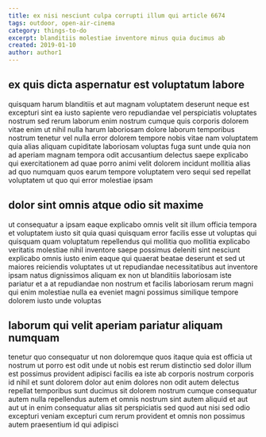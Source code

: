 ```yaml
---
title: ex nisi nesciunt culpa corrupti illum qui article 6674
tags: outdoor, open-air-cinema
category: things-to-do
excerpt: blanditiis molestiae inventore minus quia ducimus ab
created: 2019-01-10
author: author1
---
```


## ex quis dicta aspernatur est voluptatum labore

quisquam harum blanditiis et aut magnam voluptatem deserunt neque est excepturi sint ea iusto sapiente vero repudiandae vel perspiciatis voluptates nostrum sed rerum laborum enim nostrum cumque quis corporis dolorem vitae enim ut nihil nulla harum laboriosam dolore laborum temporibus nostrum tenetur vel nulla error dolorem tempore nobis vitae nam voluptatem quia alias aliquam cupiditate laboriosam voluptas fuga sunt unde quia non ad aperiam magnam tempora odit accusantium delectus saepe explicabo qui exercitationem ad quae porro animi velit dolorem incidunt mollitia alias ad quo numquam quos earum tempore voluptatem vero sequi sed repellat voluptatem ut quo qui error molestiae ipsam

## dolor sint omnis atque odio sit maxime

ut consequatur a ipsam eaque explicabo omnis velit sit illum officia tempora et voluptatem iusto sit quia quasi quisquam error facilis esse ut voluptas qui quisquam quam voluptatum repellendus qui mollitia quo mollitia explicabo veritatis molestiae nihil inventore saepe possimus deleniti sint nesciunt explicabo omnis iusto enim eaque qui quaerat beatae deserunt et sed ut maiores reiciendis voluptates ut ut repudiandae necessitatibus aut inventore ipsam natus dignissimos aliquam ex non ut blanditiis laboriosam iste pariatur et a at repudiandae non nostrum et facilis laboriosam rerum magni qui enim molestiae nulla ea eveniet magni possimus similique tempore dolorem iusto unde voluptas

## laborum qui velit aperiam pariatur aliquam numquam

tenetur quo consequatur ut non doloremque quos itaque quia est officia ut nostrum ut porro est odit unde ut nobis est rerum distinctio sed dolor illum est possimus provident adipisci facilis ea iste ab corporis nostrum corporis id nihil et sunt dolorem dolor aut enim dolores non odit autem delectus repellat temporibus sunt ducimus sit dolorem nostrum cumque consequatur autem nulla repellendus autem et omnis nostrum sint autem aliquid et aut aut ut in enim consequatur alias sit perspiciatis sed quod aut nisi sed odio excepturi veniam excepturi cum rerum provident et omnis non possimus autem praesentium id qui adipisci
